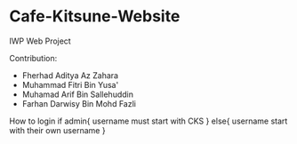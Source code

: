 # Cafe-Kitsune-Website
IWP Web Project

Contribution: 
- Fherhad Aditya Az Zahara
- Muhammad Fitri Bin Yusa'
- Muhamad Arif Bin Sallehuddin 
- Farhan Darwisy Bin Mohd Fazli

How to login
if admin{
    username must start with CKS
}
else{
    username start with their own username
}
